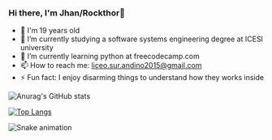 ### Hi there, I'm Jhan/Rockthor👋
- 🧑 I'm 19 years old
- 🔭 I’m currently studying a software systems engineering degree at ICESI university 
- 🐍 I’m currently learning python at freecodecamp.com
- 📫 How to reach me: liceo.sur.andino2015@gmail.com
- ⚡ Fun fact: I enjoy disarming things to understand how they works inside

![Anurag's GitHub stats](https://github-readme-stats.vercel.app/api?username=Rockthor1106&show_icons=true&theme=tokyonight) 

[![Top Langs](https://github-readme-stats.vercel.app/api/top-langs/?username=Rockthor1106&layout=compact&theme=tokyonight)](https://github.com/anuraghazra/github-readme-stats)

  ![Snake animation](https://github.com/rafaballerini/Rockthor1106/blob/output/github-contribution-grid-snake.svg)
